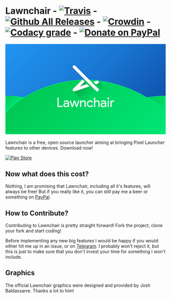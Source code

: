 # Lawnchair - [![Travis](https://img.shields.io/travis/Deletescape-Media/Lawnchair.svg)](https://travis-ci.org/Deletescape-Media/Lawnchair) - [![Github All Releases](https://img.shields.io/github/downloads/Deletescape-Media/Lawnchair/total.svg)](https://github.com/Deletescape-Media/Lawnchair/releases) - [![Crowdin](https://d322cqt584bo4o.cloudfront.net/lawnchairandroid/localized.svg)](http://translate.lawnchair.info) - [![Codacy grade](https://img.shields.io/codacy/grade/e2727925367548d7bbef71d54209d35b.svg)](https://www.codacy.com/app/deletescape/Lawnchair/dashboard) - [![Donate on PayPal](https://img.shields.io/badge/PayPal-Donate%20Now-brightgreen.svg)](https://www.paypal.com/cgi-bin/webscr?cmd=_s-xclick&hosted_button_id=E2EFKTUC62KDQ)

![Lawnchair](banner.png)

Lawnchair is a free, open source launcher aiming at bringing Pixel Launcher features to other devices. 
Download now!

<a href="https://play.google.com/store/apps/details?id=ch.deletescape.lawnchair.plah"><img src="https://play.google.com/intl/en_us/badges/images/generic/en_badge_web_generic.png" height="60" alt="Play Store" /></a>

## Now what does this cost?

Nothing, I am promising that Lawnchair, including all it's features, will always be free! But if you really like it, you can still pay me a beer or something on [PayPal](https://www.paypal.me/deletescape).

## How to Contribute?

Contributing to Lawnchair is pretty straight forward! Fork the project, clone your fork and start coding!

Before implementing any new big features I would be happy if you would either hit me up in an issue, or on [Telegram](https://t.me/deletescape). I probably won't reject it, but this is just to make sure that you don't invest your time for something I won't include.

## Graphics

The official Lawnchair graphics were designed and provided by Josh Baldassarre. Thanks a lot to him!
